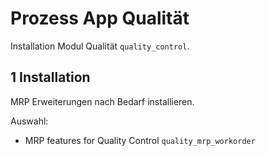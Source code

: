 # Prozess App Qualität
Installation Modul Qualität `quality_control`.

## 1 Installation
MRP Erweiterungen nach Bedarf installieren.

Auswahl:
* MRP features for Quality Control `quality_mrp_workorder`